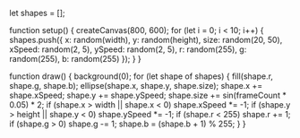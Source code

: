 let shapes = [];

function setup() {
  createCanvas(800, 600);
  for (let i = 0; i < 10; i++) {
    shapes.push({
      x: random(width),
      y: random(height),
      size: random(20, 50),
      xSpeed: random(2, 5),
      ySpeed: random(2, 5),
      r: random(255),
      g: random(255),
      b: random(255)
    });
  }
}

function draw() {
  background(0);
  for (let shape of shapes) {
    fill(shape.r, shape.g, shape.b);
    ellipse(shape.x, shape.y, shape.size);
    shape.x += shape.xSpeed;
    shape.y += shape.ySpeed;
    shape.size += sin(frameCount * 0.05) * 2;
    if (shape.x > width || shape.x < 0) shape.xSpeed *= -1;
    if (shape.y > height || shape.y < 0) shape.ySpeed *= -1;
    if (shape.r < 255) shape.r += 1;
    if (shape.g > 0) shape.g -= 1;
    shape.b = (shape.b + 1) % 255;
  }
}

